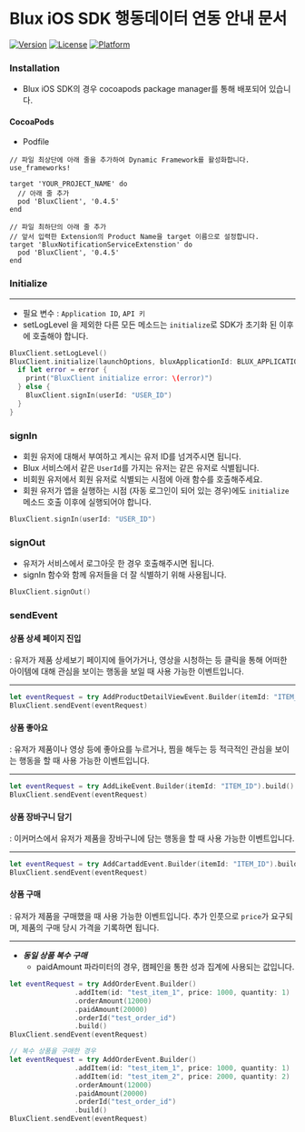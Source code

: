 # Blux iOS SDK 행동데이터 연동 안내 문서

[![Version](https://img.shields.io/cocoapods/v/BluxClient.svg?style=flat)](https://cocoapods.org/pods/BluxClient)
[![License](https://img.shields.io/cocoapods/l/BluxClient.svg?style=flat)](https://cocoapods.org/pods/BluxClient)
[![Platform](https://img.shields.io/cocoapods/p/BluxClient.svg?style=flat)](https://cocoapods.org/pods/BluxClient)

### Installation

- Blux iOS SDK의 경우 cocoapods package manager를 통해 배포되어 있습니다.

#### CocoaPods

- Podfile

```podfile
// 파일 최상단에 아래 줄을 추가하여 Dynamic Framework를 활성화합니다.
use_frameworks!

target 'YOUR_PROJECT_NAME' do
  // 아래 줄 추가
  pod 'BluxClient', '0.4.5'
end

// 파일 최하단의 아래 줄 추가
// 앞서 입력한 Extension의 Product Name을 target 이름으로 설정합니다.
target 'BluxNotificationServiceExtenstion' do
  pod 'BluxClient', '0.4.5'
end
```

### **Initialize**

---

- 필요 변수 : `Application ID`, `API 키`
- setLogLevel 을 제외한 다른 모든 메소드는 `initialize`로 SDK가 초기화 된 이후에 호출해야 합니다.

```swift
BluxClient.setLogLevel()
BluxClient.initialize(launchOptions, bluxApplicationId: BLUX_APPLICATION_ID, bluxAPIKey: BLUX_API_KEY) { error in
  if let error = error {
    print("BluxClient initialize error: \(error)")
  } else {
    BluxClient.signIn(userId: "USER_ID")
  }
}
```

### signIn

- 회원 유저에 대해서 부여하고 계시는 유저 ID를 넘겨주시면 됩니다.
- Blux 서비스에서 같은 `UserId`를 가지는 유저는 같은 유저로 식별됩니다.
- 비회원 유저에서 회원 유저로 식별되는 시점에 아래 함수를 호출해주세요.
- 회원 유저가 앱을 실행하는 시점 (자동 로그인이 되어 있는 경우)에도 `initialize` 메소드 호출 이후에 실행되어야 합니다.

```swift
BluxClient.signIn(userId: "USER_ID")
```

### signOut

- 유저가 서비스에서 로그아웃 한 경우 호출해주시면 됩니다.
- signIn 함수와 함께 유저들을 더 잘 식별하기 위해 사용됩니다.

```swift
BluxClient.signOut()
```

### sendEvent

#### 상품 상세 페이지 진입

: 유저가 제품 상세보기 페이지에 들어가거나, 영상을 시청하는 등 클릭을 통해 어떠한 아이템에 대해 관심을 보이는 행동을 보일 때 사용 가능한 이벤트입니다.

---

```swift
let eventRequest = try AddProductDetailViewEvent.Builder(itemId: "ITEM_ID").build()
BluxClient.sendEvent(eventRequest)
```

#### 상품 좋아요

: 유저가 제품이나 영상 등에 좋아요를 누르거나, 찜을 해두는 등 적극적인 관심을 보이는 행동을 할 때 사용 가능한 이벤트입니다.

---

```swift
let eventRequest = try AddLikeEvent.Builder(itemId: "ITEM_ID").build()
BluxClient.sendEvent(eventRequest)
```

#### 상품 장바구니 담기

: 이커머스에서 유저가 제품을 장바구니에 담는 행동을 할 때 사용 가능한 이벤트입니다.

---

```swift
let eventRequest = try AddCartaddEvent.Builder(itemId: "ITEM_ID").build()
BluxClient.sendEvent(eventRequest)
```

#### 상품 구매

: 유저가 제품을 구매했을 때 사용 가능한 이벤트입니다. 추가 인풋으로 `price`가 요구되며, 제품의 구매 당시 가격을 기록하면 됩니다.

---

- **_동일 상품 복수 구매_**
  - paidAmount 파라미터의 경우, 캠페인을 통한 성과 집계에 사용되는 값입니다.

```swift
let eventRequest = try AddOrderEvent.Builder()
                .addItem(id: "test_item_1", price: 1000, quantity: 1)
                .orderAmount(12000)
                .paidAmount(20000)
                .orderId("test_order_id")
                .build()
BluxClient.sendEvent(eventRequest)
```

```swift
// 복수 상품을 구매한 경우
let eventRequest = try AddOrderEvent.Builder()
                .addItem(id: "test_item_1", price: 1000, quantity: 1)
                .addItem(id: "test_item_2", price: 2000, quantity: 2)
                .orderAmount(12000)
                .paidAmount(20000)
                .orderId("test_order_id")
                .build()
BluxClient.sendEvent(eventRequest)
```

